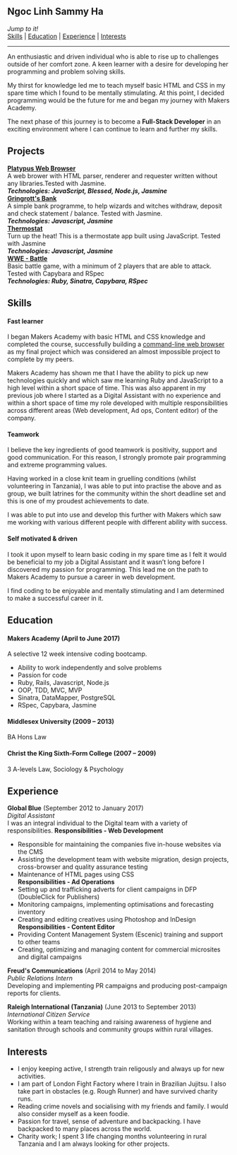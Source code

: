 ## Ngoc Linh Sammy Ha

_Jump to it!_<br>
[Skills](#skills)  |  [Education](#education)  |  [Experience](#experience)  |  [Interests](#interests) <br>

---
An enthusiastic and driven individual who is able to rise up to challenges outside of her comfort zone. A keen learner with a desire for developing her programming and problem solving skills.

My thirst for knowledge led me to teach myself basic HTML and CSS in my spare time which I found to be mentally stimulating. At this point, I decided programming would be the future for me and began my journey with Makers Academy.

The next phase of this journey is to become a **Full-Stack Developer** in an exciting environment where I can continue to learn and further my skills.

## Projects

<strong> [Platypus Web Browser](https://github.com/ffasolin/web-browser) </strong><br>
A web brower with HTML parser, renderer and requester written without any libraries.Tested with Jasmine.<br>
<strong>*Technologies: JavaScript, Blessed, Node.js, Jasmine* </strong><br>
<strong> [Gringrott's Bank](https://github.com/Linh91/gringrotts-bank/blob/master/README.md) </strong><br>
A simple bank programme, to help wizards and witches withdraw, deposit and check statement / balance. Tested with Jasmine.<br>
<strong>*Technologies: Javascript, Jasmine* </strong><br>
<strong> [Thermostat](https://github.com/Linh91/thermostat_js) </strong><br>
Turn up the heat! This is a thermostate app built using JavaScript. Tested with Jasmine<br>
<strong>*Technologies: Javascript, Jasmine* </strong><br>
<strong> [WWE - Battle](https://github.com/Linh91/battle)</strong> <br>
Basic battle game, with a minimum of 2 players that are able to attack. Tested with Capybara and RSpec<br>
<strong>*Technologies: Ruby, Sinatra, Capybara, RSpec* </strong><br>

## Skills
#### Fast learner

I began Makers Academy with basic HTML and CSS knowledge and completed the course, successfully building a [command-line web browser](https://github.com/ffasolin/web-browser) as my final project which was considered an almost impossible project to complete by my peers. 

Makers Academy has shown me that I have the ability to pick up new technologies quickly and which saw me learning Ruby and JavaScript to a high level within a short space of time. This was also apparent in my previous job where I started as a Digital Assistant with no experience and within a short space of time my role developed with multiple responsibilities across different areas (Web development, Ad ops, Content editor) of the company.

#### Teamwork

I believe the key ingredients of good teamwork is positivity, support and good communication. For this reason, I strongly promote pair programming and extreme programming values.
 
Having worked in a close knit team in gruelling conditions (whilst volunteering in Tanzania), I was able to put into practise the above and as group, we built latrines for the community within the short deadline set and this is one of my proudest achievements to date.
 
I was able to put into use and develop this further with Makers which saw me working with various different people with different ability with success.

#### Self motivated & driven

I took it upon myself to learn basic coding in my spare time as I felt it would be beneficial to my job a Digital Assistant and it wasn’t long before I discovered my passion for programming. This lead me on the path to Makers Academy to pursue a career in web development. 
 
I find coding to be enjoyable and mentally stimulating and I am determined to make a successful career in it.

## Education
#### Makers Academy (April to June 2017)
A selective 12 week intensive coding bootcamp.

- Ability to work independently and solve problems
- Passion for code
- Ruby, Rails, Javascript, Node.js
- OOP, TDD, MVC, MVP
- Sinatra, DataMapper, PostgreSQL
- RSpec, Capybara, Jasmine

#### Middlesex University (2009 – 2013)
BA Hons Law

#### Christ the King Sixth-Form College (2007 – 2009)
3 A-levels Law, Sociology & Psychology

## Experience
**Global Blue** (September 2012 to January 2017)    
*Digital Assistant*<br />
I was an integral individual to the Digital team with a variety of responsibilities.
<strong> Responsibilities - Web Development</strong><br>
-	Responsible for maintaining the companies five in-house websites via the CMS
-	Assisting the development team with website migration, design projects, cross-browser and quality assurance testing
-	Maintenance of HTML pages using CSS<br>
<strong> Responsibilities - Ad Operations</strong><br>
-	Setting up and trafficking adverts for client campaigns in DFP (DoubleClick for Publishers)
-	Monitoring campaigns, implementing optimisations and forecasting inventory
-	Creating and editing creatives using Photoshop and InDesign<br>
<strong> Responsibilities - Content Editor</strong><br>
-	Providing Content Management System (Escenic) training and support to other teams
-	Creating, optimizing and managing content for commercial microsites and digital campaigns

**Freud's Communications** (April 2014 to May 2014)    
*Public Relations Intern*<br />
Developing and implementing PR campaigns and producing post-campaign reports for clients.

**Raleigh International (Tanzania)** (June 2013 to September 2013)    
*International Citizen Service*<br />
Working within a team teaching and raising awareness of hygiene and sanitation through schools and community groups within rural villages.


## Interests
- I enjoy keeping active, I strength train religously and always up for new activities. 
- I am part of London Fight Factory where I train in Brazilian Jujitsu. I also take part in obstacles (e.g. Rough Runner) and have survived charity runs.
- Reading crime novels and socialising with my friends and family. I would also consider myself as a keen foodie.
- Passion for travel, sense of adventure and backpacking. I have backpacked to many places across the world. 
- Charity work; I spent 3 life changing months volunteering in rural Tanzania and I am always looking for other projects.
